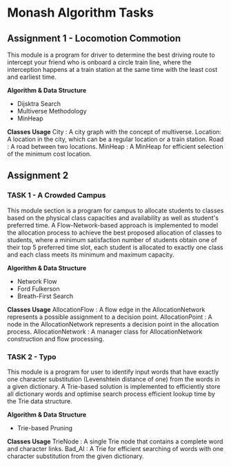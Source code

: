 # Monash Algorithm Tasks
## Assignment 1 - Locomotion Commotion
This module is a program for driver to determine the best driving route to intercept your friend who 
is onboard a circle train line, where the interception happens at a train station at the same time
with the least cost and earliest time.

**Algorithm & Data Structure**
- Dijsktra Search
- Multiverse Methodology
- MinHeap

**Classes Usage**
City    : A city graph with the concept of multiverse.
Location: A location in the city, which can be a regular location or a train station.
Road    : A road between two locations.
MinHeap : A MinHeap for efficient selection of the minimum cost location.

## Assignment 2
### TASK 1 - A Crowded Campus
This module section is a program for campus to allocate students to classes based on the physical class 
capacities and availability as well as student's preferred time. A Flow-Network-based approach is implemented
to model the allocation process to achieve the best proposed allocation of classes to students, where a minimum
satisfaction number of students obtain one of their top 5 preferred time slot, each student is allocated to 
exactly one class and each class meets its minimum and maximum capacity. 

**Algorithm & Data Structure**
- Network Flow
- Ford Fulkerson
- Breath-First Search

**Classes Usage**
AllocationFlow    : A flow edge in the AllocationNetwork represents a possible assignment to a decision point.
AllocationPoint   : A node in the AllocationNetwork represents a decision point in the allocation process.
AllocationNetwork : A manager class for AllocationNetwork construction and flow processing.

### TASK 2 - Typo
This module is a program for user to identify input words that have exactly 
one character substitution (Levenshtein distance of one) from the words in a
given dictionary. A Trie-based solution is implemented to efficiently store all 
dictionary words and optimise search process efficient lookup time by the Trie data structure.

**Algorithm & Data Structure**
- Trie-based Pruning

**Classes Usage**
TrieNode    : A single Trie node that contains a complete word and character links.
Bad_AI      : A Trie for efficient searching of words with one character substitution from the given dictionary. 

